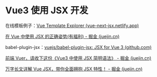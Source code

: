 # Vue3 使用 JSX 开发

在线模板例子：[Vue Template Explorer (vue-next-jsx.netlify.app)](https://vue-next-jsx.netlify.app/)

[在 Vue 中使用 JSX 的正确姿势(有福利) - 掘金 (juejin.cn)](https://juejin.cn/post/6844903620689788936)

babel-plugin-jsx：[vuejs/babel-plugin-jsx: JSX for Vue 3 (github.com)](https://github.com/vuejs/babel-plugin-jsx)

[前端 Vuer，请收下这份《Vue3 中使用 JSX 简明语法》 - 掘金 (juejin.cn)](https://juejin.cn/post/7114063575122984973)

[万字长文详解 Vue JSX，带你全面拥抱 JSX 特性！ - 掘金 (juejin.cn)](https://juejin.cn/post/7272308621710213161)
